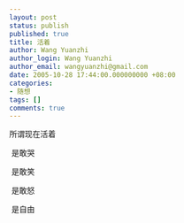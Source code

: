 ```yaml
---
layout: post
status: publish
published: true
title: 活着
author: Wang Yuanzhi
author_login: Wang Yuanzhi
author_email: wangyuanzhi@gmail.com
date: 2005-10-28 17:44:00.000000000 +08:00
categories:
- 随想
tags: []
comments: true
---
```

所谓现在活着 
<p></p>
<p> 是敢哭 </p>
<p> 是敢笑 </p>
<p> 是敢怒 </p>
<p> 是自由</p>

